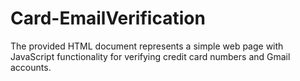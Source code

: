 # Card-EmailVerification
The provided HTML document represents a simple web page with JavaScript functionality for verifying credit card numbers and Gmail accounts.
